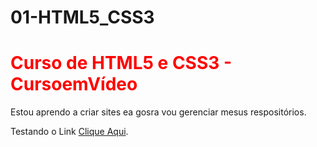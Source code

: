 # 01-HTML5_CSS3
 <h1 style="color: red;">Curso de HTML5 e CSS3 - CursoemVídeo</h1> 

Estou aprendo a criar sites ea gosra vou gerenciar mesus respositórios.

Testando o Link <a href="www.google.com.br">Clique Aqui</a>.